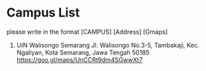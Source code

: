 # Campus List
please write in the format [CAMPUS] [Address] [Gmaps]

1. UIN Walisongo Semarang Jl. Walisongo No.3-5, Tambakaji, Kec. Ngaliyan, Kota Semarang, Jawa Tengah 50185 https://goo.gl/maps/UnCCRt9dm4SGwwXt7